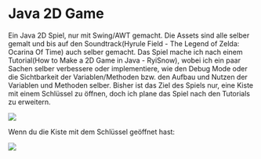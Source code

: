 # Java 2D Game
Ein Java 2D Spiel, nur mit Swing/AWT gemacht. Die Assets sind alle selber gemalt und bis auf den Soundtrack(Hyrule Field - The Legend of Zelda: Ocarina Of Time) auch selber gemacht. Das Spiel mache ich nach einem Tutorial(How to Make a 2D Game in Java - RyiSnow), wobei ich ein paar Sachen selber verbessere oder implementiere, wie den Debug Mode oder die Sichtbarkeit der 
Variablen/Methoden bzw. den Aufbau und Nutzen der Variablen und Methoden selber. Bisher ist das Ziel des Spiels nur, eine Kiste mit einem Schlüssel zu öffnen, doch ich plane das Spiel nach den Tutorials zu erweitern.

![](images/2DGame.png)

Wenn du die Kiste mit dem Schlüssel geöffnet hast:

![](images/2DGame2.png)
